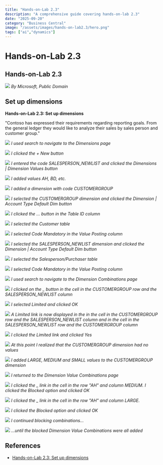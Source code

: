 ```yaml
---
title: "Hands-on-Lab 2.3"
description: "A comprehensive guide covering hands-on-lab 2.3"
date: "2025-09-20"
category: "Business Central"
image: "/assets/images/hands-on-lab2.3/hero.png"
tags: ["ai","dynamics"]
---
```


# Hands-on-Lab 2.3

## Hands-on-Lab 2.3

![](/assets/images/hands-on-lab2.3/dynamics365-color.svg)
*By Microsoft, Public Domain*


## Set up dimensions

**Hands-on-Lab 2.3: Set up dimensions**

"Contoso has expressed their requirements regarding reporting goals.
From the general ledger they would like to analyze their sales by sales person and customer group."

![](/assets/images/hands-on-lab2.3/screen-shot-2023-12-04-at-9.19.31-am-1836x948.png)
*I used search to navigate to the Dimensions page*

![](/assets/images/hands-on-lab2.3/screen-shot-2023-12-04-at-9.20.02-am-1836x543.png)
*I clicked the + New button*

![](/assets/images/hands-on-lab2.3/screen-shot-2023-12-04-at-9.21.07-am-1836x650.png)
*I entered the code SALESPERSON_NEWLIST and clicked the Dimensions | Dimension Values button*

![](/assets/images/hands-on-lab2.3/screen-shot-2023-12-04-at-9.23.26-am-1836x747.png)
*I added values AH, BD, etc.*

![](/assets/images/hands-on-lab2.3/screen-shot-2023-12-04-at-9.29.08-am-1836x651.png)
*I added a dimension with code CUSTOMERGROUP*

![](/assets/images/hands-on-lab2.3/screen-shot-2023-12-04-at-9.29.35-am-1836x566.png)
*I selected the CUSTOMERGROUP dimension and clicked the Dimension | Account Type Default Dim button*

![](/assets/images/hands-on-lab2.3/screen-shot-2023-12-04-at-9.30.00-am-1836x472.png)
*I clicked the ... button in the Table ID column*

![](/assets/images/hands-on-lab2.3/screen-shot-2023-12-04-at-9.30.21-am-1836x871.png)
*I selected the Customer table*

![](/assets/images/hands-on-lab2.3/screen-shot-2023-12-04-at-9.38.10-am-1836x417.png)
*I selected Code Mandatory in the Value Posting column*

![](/assets/images/hands-on-lab2.3/screen-shot-2023-12-04-at-9.39.27-am-1836x430.png)
*I selected the SALESPERSON_NEWLIST dimension and clicked the Dimension | Account Type Default Dim button*

![](/assets/images/hands-on-lab2.3/screen-shot-2023-12-04-at-9.40.06-am-1836x607.png)
*I selected the Salesperson/Purchaser table*

![](/assets/images/hands-on-lab2.3/screen-shot-2023-12-04-at-9.40.32-am-1836x485.png)
*I selected Code Mandatory in the Value Posting column*

![](/assets/images/hands-on-lab2.3/screen-shot-2023-12-04-at-9.42.18-am-1836x641.png)
*I used search to navigate to the Dimension Combinations page*

![](/assets/images/hands-on-lab2.3/screen-shot-2023-12-04-at-9.44.47-am-1836x950.png)
*I clicked on the _ button in the cell in the CUSTOMERGROUP row and the SALESPERSON_NEWLIST column*

![](/assets/images/hands-on-lab2.3/screen-shot-2023-12-04-at-9.44.59-am-1836x948.png)
*I selected Limited and clicked OK*

![](/assets/images/hands-on-lab2.3/screen-shot-2023-12-04-at-9.45.32-am-1836x948.png)
*A Limited link is now displayed in the in the cell in the CUSTOMERGROUP row and the SALESPERSON_NEWLIST column and in the cell in the SALESPERSON_NEWLIST row and the CUSTOMERGROUP column*

![](/assets/images/hands-on-lab2.3/screen-shot-2023-12-04-at-9.45.50-am-1836x947.png)
*I clicked the Limited link and clicked Yes*

![](/assets/images/hands-on-lab2.3/screen-shot-2023-12-04-at-9.46.40-am-1836x948.png)
*At this point I realized that the CUSTOMERGROUP dimension had no values*

![](/assets/images/hands-on-lab2.3/screen-shot-2023-12-04-at-9.55.55-am-1836x737.png)
*I added LARGE, MEDIUM and SMALL values to the CUSTOMERGROUP dimension*

![](/assets/images/hands-on-lab2.3/screen-shot-2023-12-04-at-9.56.37-am-1836x947.png)
*I returned to the Dimension Value Combinations page*

![](/assets/images/hands-on-lab2.3/screen-shot-2023-12-04-at-10.04.08-am-1836x945.png)
*I clicked the _ link in the cell in the row "AH" and column MEDIUM. I clicked the Blocked option and clicked OK*

![](/assets/images/hands-on-lab2.3/screen-shot-2023-12-04-at-10.04.22-am-1836x948.png)
*I clicked the _ link in the cell in the row "AH" and column LARGE.*

![](/assets/images/hands-on-lab2.3/screen-shot-2023-12-04-at-10.04.33-am-1836x950.png)
*I clicked the Blocked option and clicked OK*

![](/assets/images/hands-on-lab2.3/screen-shot-2023-12-04-at-10.06.37-am-1836x949.png)
*I continued blocking combinations...*

![](/assets/images/hands-on-lab2.3/screen-shot-2023-12-04-at-10.07.24-am-1836x950.png)
*...until the blocked Dimension Value Combinations were all added*
## References

- [Hands-on-Lab 2.3: Set up dimensions](https://microsoftlearning.github.io/MB-800-Business-Central-Functional-Consultant/Instructions/Labs/LAB%5BMB-800%5D_M02_Lab03_Set_up_dimensions.html)